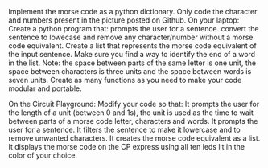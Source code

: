 Implement the morse code as a python dictionary. Only code the character and numbers present in the picture posted on Github.
On your laptop:
Create a python program that:
prompts the user for a sentence.
convert the sentence to lowecase and remove any character/number without a morse code equivalent.
Create a list that represents the morse code equivalent of the input sentence. Make sure you find a way to identify the end of a word in the list. Note: the space between parts of the same letter is one unit, the space between characters is three units and the space between words is seven units.
Create as many functions as you need to make your code modular and portable.


On the Circuit Playground:
Modify your code so that:
It prompts the user for the length of a unit (between 0 and 1s), the unit is used as the time to wait between parts of a morse code letter, characters and words.
It prompts the user for a sentence.
It filters the sentence to make it lowercase and to remove unwanted characters.
It creates the morse code equivalent as a list.
It displays the morse code on the CP express using all ten leds lit in the color of your choice.
